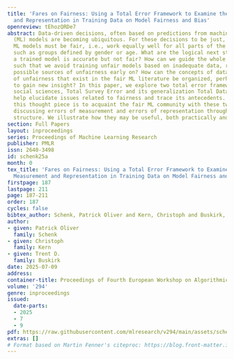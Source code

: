 ```yaml
---
title: 'Fares on Fairness: Using a Total Error Framework to Examine the Role of Measurement
  and Representation in Training Data on Model Fairness and Bias'
openreview: tEhozQRDe7
abstract: Data-driven decisions, often based on predictions from machine learning
  (ML) models are becoming ubiquitous. For these decisions to be just, the underlying
  ML models must be fair, i.e., work equally well for all parts of the population
  such as groups defined by gender or age. What are the logical next steps if, however,
  a trained model is accurate but not fair? How can we guide the whole data pipeline
  such that we avoid training unfair models based on inadequate data, recognizing
  possible sources of unfairness early on? How can the concepts of data-based sources
  of unfairness that exist in the fair ML literature be organized, perhaps in a way
  to gain new insight? In this paper, we explore two total error frameworks from the
  social sciences, Total Survey Error and its generalization Total Data Quality, to
  help elucidate issues related to fairness and trace its antecedents. The goal of
  this thought piece is to acquaint the fair ML community with these two frameworks,
  discussing errors of measurement and errors of representation through their organized
  structure. We illustrate how they may be useful, both practically and conceptually.
section: Full Papers
layout: inproceedings
series: Proceedings of Machine Learning Research
publisher: PMLR
issn: 2640-3498
id: schenk25a
month: 0
tex_title: 'Fares on Fairness: Using a Total Error Framework to Examine the Role of
  Measurement and Representation in Training Data on Model Fairness and Bias'
firstpage: 187
lastpage: 211
page: 187-211
order: 187
cycles: false
bibtex_author: Schenk, Patrick Oliver and Kern, Christoph and Buskirk, Trent D.
author:
- given: Patrick Oliver
  family: Schenk
- given: Christoph
  family: Kern
- given: Trent D.
  family: Buskirk
date: 2025-07-09
address:
container-title: Proceedings of Fourth European Workshop on Algorithmic Fairness
volume: '294'
genre: inproceedings
issued:
  date-parts:
  - 2025
  - 7
  - 9
pdf: https://raw.githubusercontent.com/mlresearch/v294/main/assets/schenk25a/schenk25a.pdf
extras: []
# Format based on Martin Fenner's citeproc: https://blog.front-matter.io/posts/citeproc-yaml-for-bibliographies/
---
```

